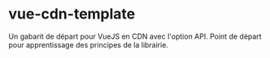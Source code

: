 # vue-cdn-template
Un gabarit de départ pour VueJS en CDN avec l'option API. Point de départ pour apprentissage des principes de la librairie.
